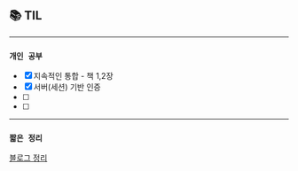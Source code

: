
## 📚 TIL

---

### `개인 공부`
- [X] 지속적인 통합 - 책 1,2장
- [X] 서버(세션) 기반 인증
- [ ]
- [ ]

---
### `짧은 정리`

[블로그 정리](https://jun27.tistory.com/59)


